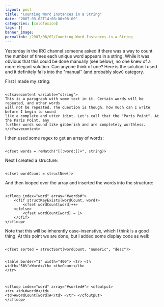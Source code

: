 ```yaml
---
layout: post
title: "Counting Word Instances in a String"
date: "2007-08-02T14:08:00+06:00"
categories: [coldfusion]
tags: []
banner_image: 
permalink: /2007/08/02/Counting-Word-Instances-in-a-String
---
```


Yesterday in the IRC channel someone asked if there was a way to count the number of times each unique word appears in a string. While it was obvious that this could be done manually (see below), no one knew of a more elegant solution. Can anyone think of one? Here is the solution I used and it definitely falls into the "manual" (and probably slow) category.

First I made my string:

<code>
&lt;cfsavecontent variable="string"&gt;
This is a paragraph with some text in it. Certain words will be repeated, and other words
will not be repeated. The question is though, how much can I write before I begin to sound
like a complete and utter idiot. Let's call that the "Paris Point". At the Paris Point, any
further words sound like gibberish and are completely worthless. 
&lt;/cfsavecontent&gt;
</code>

I then used some regex to get an array of words:

<code>
&lt;cfset words = reMatch("[[:word:]]+", string)&gt;
</code>

Next I created a structure:

<code>
&lt;cfset wordCount = structNew()&gt;
</code>

And then looped over the array and inserted the words into the structure:

<code>
&lt;cfloop index="word" array="#words#"&gt;
	&lt;cfif structKeyExists(wordCount, word)&gt;
		&lt;cfset wordCount[word]++&gt;
	&lt;cfelse&gt;
		&lt;cfset wordCount[word] = 1&gt;
	&lt;/cfif&gt;
&lt;/cfloop&gt;
</code>

Note that this will be inherently case-insenstive, which I think is a good thing. At this point we are done, but I added some display code as well:

<code>
&lt;cfset sorted = structSort(wordCount, "numeric", "desc")&gt;

&lt;table border="1" width="400"&gt;
&lt;tr&gt;
	&lt;th width="50%"&gt;Word&lt;/th&gt;
	&lt;th&gt;Count&lt;/th&gt;
&lt;/tr&gt;

&lt;cfloop index="word" array="#sorted#"&gt;
	&lt;cfoutput&gt;
	&lt;tr&gt;
		&lt;td&gt;#word#&lt;/td&gt;
		&lt;td&gt;#wordCount[word]#&lt;/td&gt;
	&lt;/tr&gt;
	&lt;/cfoutput&gt;
&lt;/cfloop&gt;
</code>